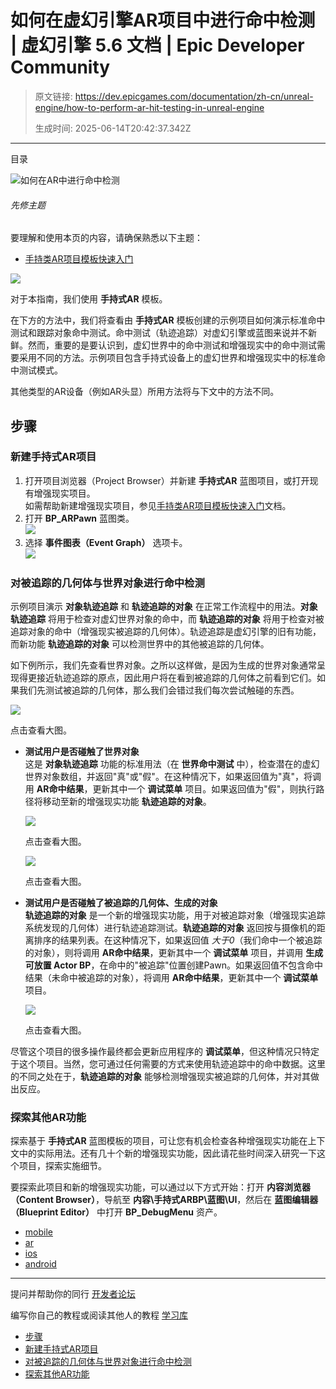 # 如何在虚幻引擎AR项目中进行命中检测 | 虚幻引擎 5.6 文档 | Epic Developer Community

> 原文链接: https://dev.epicgames.com/documentation/zh-cn/unreal-engine/how-to-perform-ar-hit-testing-in-unreal-engine
> 
> 生成时间: 2025-06-14T20:42:37.342Z

---

目录

![如何在AR中进行命中检测](https://dev.epicgames.com/community/api/documentation/image/eb9db872-7401-41d2-91ab-342080db78d9?resizing_type=fill&width=1920&height=335)

###### 先修主题

要理解和使用本页的内容，请确保熟悉以下主题：

-   [手持类AR项目模板快速入门](/documentation/zh-cn/unreal-engine/handheld-ar-template-quickstart-in-unreal-engine)

![](https://d1iv7db44yhgxn.cloudfront.net/documentation/images/965c0327-46b8-4a8f-9292-51223afa0520/ar_hittesting.png)

对于本指南，我们使用 **手持式AR** 模板。

在下方的方法中，我们将查看由 **手持式AR** 模板创建的示例项目如何演示标准命中测试和跟踪对象命中测试。命中测试（轨迹追踪）对虚幻引擎或蓝图来说并不新鲜。然而，重要的是要认识到，虚幻世界中的命中测试和增强现实中的命中测试需要采用不同的方法。示例项目包含手持式设备上的虚幻世界和增强现实中的标准命中测试模式。 

其他类型的AR设备（例如AR头显）所用方法将与下文中的方法不同。

## 步骤

### 新建手持式AR项目

1.  打开项目浏览器（Project Browser）并新建 **手持式AR** 蓝图项目，或打开现有增强现实项目。  
    如需帮助新建增强现实项目，参见[手持类AR项目模板快速入门](/documentation/zh-cn/unreal-engine/handheld-ar-template-quickstart-in-unreal-engine)文档。
2.  打开 **BP\_ARPawn** 蓝图类。  
    ![](https://d1iv7db44yhgxn.cloudfront.net/documentation/images/7be9b2b9-9e07-4fd4-9eab-d3e4675b0231/ar_blueprintarpawnclass.png)
3.  选择 **事件图表（Event Graph）** 选项卡。  
    ![](https://d1iv7db44yhgxn.cloudfront.net/documentation/images/63be8205-5a27-4d0e-ab9a-a36853baced9/ar_blueprintarpawneventgraph.png)

### 对被追踪的几何体与世界对象进行命中检测

示例项目演示 **对象轨迹追踪** 和 **轨迹追踪的对象** 在正常工作流程中的用法。**对象轨迹追踪** 将用于检查对虚幻世界对象的命中，而 **轨迹追踪的对象** 将用于检查对被追踪对象的命中（增强现实被追踪的几何体）。轨迹追踪是虚幻引擎的旧有功能，而新功能 **轨迹追踪的对象** 可以检测世界中的其他被追踪的几何体。

如下例所示，我们先查看世界对象。之所以这样做，是因为生成的世界对象通常呈现得更接近轨迹追踪的原点，因此用户将在看到被追踪的几何体之前看到它们。如果我们先测试被追踪的几何体，那么我们会错过我们每次尝试触碰的东西。

  

[![](https://d1iv7db44yhgxn.cloudfront.net/documentation/images/9f0cd740-fe98-4c01-9c5e-2df30e9a1c56/ar_blueprintbothhittests.png)](https://d1iv7db44yhgxn.cloudfront.net/documentation/images/9f0cd740-fe98-4c01-9c5e-2df30e9a1c56/ar_blueprintbothhittests.png)

点击查看大图。

  

-   **测试用户是否碰触了世界对象**  
    这是 **对象轨迹追踪** 功能的标准用法（在 **世界命中测试** 中），检查潜在的虚幻世界对象数组，并返回"真"或"假"。在这种情况下，如果返回值为"真"，将调用 **AR命中结果**，更新其中一个 **调试菜单** 项目。如果返回值为"假"，则执行路径将移动至新的增强现实功能 **轨迹追踪的对象**。 
    
    [![](https://d1iv7db44yhgxn.cloudfront.net/documentation/images/71c1eab2-66f5-4569-bc84-052559a10a77/ar_blueprinthittests_worldhittest.png)](https://d1iv7db44yhgxn.cloudfront.net/documentation/images/71c1eab2-66f5-4569-bc84-052559a10a77/ar_blueprinthittests_worldhittest.png)
    
    点击查看大图。
    
      
    
    [![](https://d1iv7db44yhgxn.cloudfront.net/documentation/images/2c9b6885-6d4a-4a71-b53c-f9f60d92b5ab/ar_worldhittest.png)](https://d1iv7db44yhgxn.cloudfront.net/documentation/images/2c9b6885-6d4a-4a71-b53c-f9f60d92b5ab/ar_worldhittest.png)
    
    点击查看大图。
    
-   **测试用户是否碰触了被追踪的几何体、生成的对象**  
    **轨迹追踪的对象** 是一个新的增强现实功能，用于对被追踪对象（增强现实追踪系统发现的几何体）进行轨迹追踪测试。**轨迹追踪的对象** 返回按与摄像机的距离排序的结果列表。在这种情况下，如果返回值 *大于0*（我们命中一个被追踪的对象），则将调用 **AR命中结果**，更新其中一个 **调试菜单** 项目，并调用 **生成可放置 Actor BP**，在命中的"被追踪"位置创建Pawn。如果返回值不包含命中结果（未命中被追踪的对象），将调用 **AR命中结果**，更新其中一个 **调试菜单** 项目。 
    
    [![](https://d1iv7db44yhgxn.cloudfront.net/documentation/images/9d0a86a8-49cf-460e-bb2a-552ec6253ea4/ar_blueprinthittests_arhittest.png)](https://d1iv7db44yhgxn.cloudfront.net/documentation/images/9d0a86a8-49cf-460e-bb2a-552ec6253ea4/ar_blueprinthittests_arhittest.png)
    
    点击查看大图。
    

尽管这个项目的很多操作最终都会更新应用程序的 **调试菜单**，但这种情况只特定于这个项目。当然，您可通过任何需要的方式来使用轨迹追踪中的命中数据。这里的不同之处在于，**轨迹追踪的对象** 能够检测增强现实被追踪的几何体，并对其做出反应。

### 探索其他AR功能

探索基于 **手持式AR** 蓝图模板的项目，可让您有机会检查各种增强现实功能在上下文中的实际用法。还有几十个新的增强现实功能，因此请花些时间深入研究一下这个项目，探索实施细节。 

要探索此项目和新的增强现实功能，可以通过以下方式开始：打开 **内容浏览器（Content Browser）**，导航至 **内容\\手持式ARBP\\蓝图\\UI**，然后在 **蓝图编辑器（Blueprint Editor）** 中打开 **BP\_DebugMenu** 资产。

-   [mobile](https://dev.epicgames.com/community/search?query=mobile)
-   [ar](https://dev.epicgames.com/community/search?query=ar)
-   [ios](https://dev.epicgames.com/community/search?query=ios)
-   [android](https://dev.epicgames.com/community/search?query=android)

* * *

提问并帮助你的同行 [开发者论坛](https://forums.unrealengine.com/categories?tag=unreal-engine)

编写你自己的教程或阅读其他人的教程 [学习库](https://dev.epicgames.com/community/unreal-engine/learning)

-   [步骤](/documentation/zh-cn/unreal-engine/how-to-perform-ar-hit-testing-in-unreal-engine#%E6%AD%A5%E9%AA%A4)
-   [新建手持式AR项目](/documentation/zh-cn/unreal-engine/how-to-perform-ar-hit-testing-in-unreal-engine#%E6%96%B0%E5%BB%BA%E6%89%8B%E6%8C%81%E5%BC%8Far%E9%A1%B9%E7%9B%AE)
-   [对被追踪的几何体与世界对象进行命中检测](/documentation/zh-cn/unreal-engine/how-to-perform-ar-hit-testing-in-unreal-engine#%E5%AF%B9%E8%A2%AB%E8%BF%BD%E8%B8%AA%E7%9A%84%E5%87%A0%E4%BD%95%E4%BD%93%E4%B8%8E%E4%B8%96%E7%95%8C%E5%AF%B9%E8%B1%A1%E8%BF%9B%E8%A1%8C%E5%91%BD%E4%B8%AD%E6%A3%80%E6%B5%8B)
-   [探索其他AR功能](/documentation/zh-cn/unreal-engine/how-to-perform-ar-hit-testing-in-unreal-engine#%E6%8E%A2%E7%B4%A2%E5%85%B6%E4%BB%96ar%E5%8A%9F%E8%83%BD)